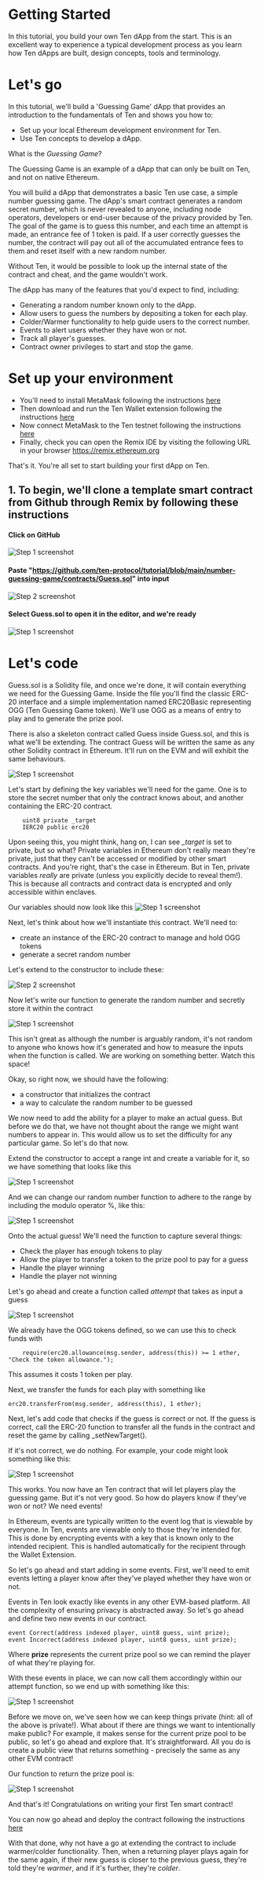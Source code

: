 ---
---
# Getting Started
In this tutorial, you build your own Ten dApp from the start. This is an excellent way to experience a typical development process as you learn how Ten dApps are built, design concepts, tools and terminology.

# Let's go

In this tutorial, we'll build a 'Guessing Game' dApp that provides an introduction to the fundamentals of Ten and shows you how to:
- Set up your local Ethereum development environment for Ten.
- Use Ten concepts to develop a dApp.

What is the *Guessing Game*?

The Guessing Game is an example of a dApp that can only be built on Ten, and not on native Ethereum.

You will build a dApp that demonstrates a basic Ten use case, a simple number guessing game. The dApp's smart contract generates a random secret number, which is never revealed to anyone, including node operators, developers or end-user because of the privacy provided by Ten. The goal of the game is to guess this number, and each time an attempt is made, an entrance fee of 1 token is paid. If a user correctly guesses the number, the contract will pay out all of the accumulated entrance fees to them and reset itself with a new random number.

Without Ten, it would be possible to look up the internal state of the contract and cheat, and the game wouldn't work.

The dApp has many of the features that you'd expect to find, including:
- Generating a random number known only to the dApp.
- Allow users to guess the numbers by depositing a token for each play.
- Colder/Warmer functionality to help guide users to the correct number.
- Events to alert users whether they have won or not.
- Track all player's guesses.
- Contract owner privileges to start and stop the game.

# Set up your environment
- You'll need to install MetaMask following the instructions [here](https://metamask.io/)
- Then download and run the Ten Wallet extension following the instructions [here](https://docs.obscu.ro/wallet-extension/wallet-extension)
- Now connect MetaMask to the Ten testnet following the instructions [here](https://docs.obscu.ro/wallet-extension/configure-metamask)
- Finally, check you can open the Remix IDE by visiting the following URL in your browser https://remix.ethereum.org

That's it. You're all set to start building your first dApp on Ten.

## 1. To begin, we'll clone a template smart contract from Github through Remix by following these instructions

#### Click on GitHub
![Step 1 screenshot](https://images.tango.us/workflows/57863807-6b96-4295-a7a1-42da1623f030/steps/919b227f-f1f5-4af3-aba1-7fb83576d505/8144f3f5-7855-4c83-86dd-c88e5476c367.png?crop=focalpoint&fit=crop&fp-x=0.5000&fp-y=0.5000&fp-z=1.0000&w=1200&mark-w=0.2&mark-pad=0&mark64=aHR0cHM6Ly9pbWFnZXMudGFuZ28udXMvc3RhdGljL21hZGUtd2l0aC10YW5nby13YXRlcm1hcmsucG5n&ar=874%3A594)


#### Paste "https://github.com/ten-protocol/tutorial/blob/main/number-guessing-game/contracts/Guess.sol" into input
![Step 2 screenshot](https://images.tango.us/workflows/57863807-6b96-4295-a7a1-42da1623f030/steps/4b3b212d-2518-4cc9-aab2-4befe128b38c/66a9a87d-0899-42d2-8f6a-98f204b25825.png?crop=focalpoint&fit=crop&fp-x=0.5000&fp-y=0.5000&fp-z=1.0000&w=1200&mark-w=0.2&mark-pad=0&mark64=aHR0cHM6Ly9pbWFnZXMudGFuZ28udXMvc3RhdGljL21hZGUtd2l0aC10YW5nby13YXRlcm1hcmsucG5n&ar=530%3A371)


#### Select Guess.sol to open it in the editor, and we're ready
![Step 1 screenshot](https://images.tango.us/workflows/bc1e6526-eb4e-4815-8690-412c37c1c5cb/steps/3a33b699-a3a9-42b5-b33a-2826f4516b08/faa2c399-1f01-4263-90d4-5d31f075e9bd.png?crop=focalpoint&fit=crop&fp-x=0.5000&fp-y=0.5000&fp-z=1.0000&w=1200&mark-w=0.2&mark-pad=0&mark64=aHR0cHM6Ly9pbWFnZXMudGFuZ28udXMvc3RhdGljL21hZGUtd2l0aC10YW5nby13YXRlcm1hcmsucG5n&ar=591%3A175)


# Let's code
Guess.sol is a Solidity file, and once we're done, it will contain everything we need for the Guessing Game. Inside the file you'll find the classic ERC-20 interface and a simple implementation named ERC20Basic representing OGG (Ten Guessing Game token). We'll use OGG as a means of entry to play and to generate the prize pool.

There is also a skeleton contract called Guess inside Guess.sol, and this is what we'll be extending. The contract Guess will be written the same as any other Solidity contract in Ethereum. It'll run on the EVM and will exhibit the same behaviours.

![Step 1 screenshot](https://images.tango.us/workflows/41b454a9-b560-4d60-8775-3e40c5bc1466/steps/74347d9b-e3fe-48aa-8e74-fecebd22fdfa/80231e65-e0be-4bf2-8150-521721745b2c.png?crop=focalpoint&fit=crop&fp-x=0.3145&fp-y=0.5909&fp-z=3.3270&w=1200&mark-w=0.2&mark-pad=0&mark64=aHR0cHM6Ly9pbWFnZXMudGFuZ28udXMvc3RhdGljL21hZGUtd2l0aC10YW5nby13YXRlcm1hcmsucG5n&ar=2307%3A1244)

Let's start by defining the key variables we'll need for the game. One is to store the secret number that only the contract knows about, and another containing the ERC-20 contract.

```
    uint8 private _target
    IERC20 public erc20
```
Upon seeing this, you might think, hang on, I can see *_target* is set to private, but so what? Private variables in Ethereum don't really mean they're private, just that they can't be accessed or modified by other smart contracts. And you're right, that's the case in Ethereum. But in Ten, private variables *really* are private (unless you explicitly decide to reveal them!). This is because all contracts and contract data is encrypted and only accessible within enclaves.

Our variables should now look like this
![Step 1 screenshot](https://images.tango.us/workflows/dc61d575-7eea-457c-bdfe-8edccf79b366/steps/3d9b387b-a492-4096-aa8a-1d50084be0d5/6d08adce-70d2-4203-8d18-c09999536553.png?crop=focalpoint&fit=crop&fp-x=0.5000&fp-y=0.5000&fp-z=1.0000&w=1200&mark-w=0.2&mark-pad=0&mark64=aHR0cHM6Ly9pbWFnZXMudGFuZ28udXMvc3RhdGljL21hZGUtd2l0aC10YW5nby13YXRlcm1hcmsucG5n&ar=413%3A131)


Next, let's think about how we'll instantiate this contract. We'll need to:
- create an instance of the ERC-20 contract to manage and hold OGG tokens
- generate a secret random number


Let's extend to the constructor to include these:

![Step 2 screenshot](https://images.tango.us/workflows/a8278591-dc09-4e26-97a2-b30776f86179/steps/58146527-d6d4-47c4-a796-cc0b3b4909db/56afa096-9f71-49a0-a85d-94ba3ecc56a4.png?crop=focalpoint&fit=crop&fp-x=0.5000&fp-y=0.5000&fp-z=1.0000&w=1200&mark-w=0.2&mark-pad=0&mark64=aHR0cHM6Ly9pbWFnZXMudGFuZ28udXMvc3RhdGljL21hZGUtd2l0aC10YW5nby13YXRlcm1hcmsucG5n&ar=410%3A117)


Now let's write our function to generate the random number and secretly store it within the contract

![Step 1 screenshot](https://images.tango.us/workflows/a8278591-dc09-4e26-97a2-b30776f86179/steps/8b18e51b-b4da-43e6-a752-eea0cc550791/009e7455-a298-4b66-808b-39080f30af24.png?crop=focalpoint&fit=crop&fp-x=0.5000&fp-y=0.5000&fp-z=1.0000&w=1200&mark-w=0.2&mark-pad=0&mark64=aHR0cHM6Ly9pbWFnZXMudGFuZ28udXMvc3RhdGljL21hZGUtd2l0aC10YW5nby13YXRlcm1hcmsucG5n&ar=864%3A211)


This isn't great as although the number is arguably random, it's not random to anyone who knows how it's generated and how to measure the inputs when the function is called. We are working on something better. Watch this space!

Okay, so right now, we should have the following:
- a constructor that initializes the contract
- a way to calculate the random number to be guessed

We now need to add the ability for a player to make an actual guess. But before we do that, we have not thought about the range we might want numbers to appear in. This would allow us to set the difficulty for any particular game. So let's do that now.

Extend the constructor to accept a range int and create a variable for it, so we have something that looks like this

![Step 1 screenshot](https://images.tango.us/workflows/8f7ef3ef-091f-4b5d-9017-d041449139ae/steps/43aff627-6025-42c1-8e1a-654761d01b90/c3fc2de4-e9fa-4d31-b1a8-abe5331e0ec9.png?crop=focalpoint&fit=crop&fp-x=0.2957&fp-y=0.3023&fp-z=4.0000&w=1200&mark-w=0.2&mark-pad=0&mark64=aHR0cHM6Ly9pbWFnZXMudGFuZ28udXMvc3RhdGljL21hZGUtd2l0aC10YW5nby13YXRlcm1hcmsucG5n&ar=2307%3A1244)

And we can change our random number function to adhere to the range by including the modulo operator %, like this:

![Step 1 screenshot](https://images.tango.us/workflows/3365689e-af3c-4c4c-9a8a-890f9e1fa4c5/steps/34d0f0b0-799f-41cb-b9ff-ff475af306cd/0ed09dad-0b61-4fd3-9bf8-626a897ac050.png?crop=focalpoint&fit=crop&fp-x=0.5000&fp-y=0.5000&fp-z=1.0000&w=1200&mark-w=0.2&mark-pad=0&mark64=aHR0cHM6Ly9pbWFnZXMudGFuZ28udXMvc3RhdGljL21hZGUtd2l0aC10YW5nby13YXRlcm1hcmsucG5n&ar=850%3A198)


Onto the actual guess! We'll need the function to capture several things:
- Check the player has enough tokens to play
- Allow the player to transfer a token to the prize pool to pay for a guess
- Handle the player winning
- Handle the player not winning

Let's go ahead and create a function called *attempt* that takes as input a guess

![Step 1 screenshot](https://images.tango.us/workflows/560f6b90-fcc4-4c59-8a27-bf8a5fc08370/steps/bf2c1e4e-8323-4b89-85fd-e35805aff122/e6271350-4eb1-41d5-9b3d-afaf3058040a.png?crop=focalpoint&fit=crop&fp-x=0.5000&fp-y=0.5000&fp-z=1.0000&w=1200&mark-w=0.2&mark-pad=0&mark64=aHR0cHM6Ly9pbWFnZXMudGFuZ28udXMvc3RhdGljL21hZGUtd2l0aC10YW5nby13YXRlcm1hcmsucG5n&ar=473%3A100)

We already have the OGG tokens defined, so we can use this to check funds with 

```
    require(erc20.allowance(msg.sender, address(this)) >= 1 ether, "Check the token allowance.");
```
This assumes it costs 1 token per play.

Next, we transfer the funds for each play with something like

```
erc20.transferFrom(msg.sender, address(this), 1 ether);
```

Next, let's add code that checks if the guess is correct or not. If the guess is correct, call the ERC-20 function to transfer all the funds in the contract and reset the game by calling _setNewTarget().

If it's not correct, we do nothing. For example, your code might look something like this:

![Step 1 screenshot](https://images.tango.us/workflows/7073e589-7d79-491f-b4f1-27db2eb144c1/steps/ad4b9d9a-5793-420f-b21c-3a22ae8e83b5/b016b98e-203a-4362-9c14-6ff2928b9ba8.png?crop=focalpoint&fit=crop&fp-x=0.5000&fp-y=0.5000&fp-z=1.0000&w=1200&mark-w=0.2&mark-pad=0&mark64=aHR0cHM6Ly9pbWFnZXMudGFuZ28udXMvc3RhdGljL21hZGUtd2l0aC10YW5nby13YXRlcm1hcmsucG5n&ar=879%3A246)


This works. You now have an Ten contract that will let players play the guessing game. But it's not very good. So how do players know if they've won or not? We need events!

In Ethereum, events are typically written to the event log that is viewable by everyone. In Ten, events are viewable only to those they're intended for. This is done by encrypting events with a key that is known only to the intended recipient. This is handled automatically for the recipient through the Wallet Extension.

So let's go ahead and start adding in some events. First, we'll need to emit events letting a player know after they've played whether they have won or not.

Events in Ten look exactly like events in any other EVM-based platform. All the complexity of ensuring privacy is abstracted away. So let's go ahead and define two new events in our contract.

```
event Correct(address indexed player, uint8 guess, uint prize);
event Incorrect(address indexed player, uint8 guess, uint prize);
```

Where **prize** represents the current prize pool so we can remind the player of what they're playing for.

With these events in place, we can now call them accordingly within our attempt function, so we end up with something like this:

![Step 1 screenshot](https://images.tango.us/workflows/263b9f82-3d6e-46d1-908f-952591a206d8/steps/cb679525-fb5f-4cae-991a-02285beee941/765986b3-1999-4814-a6ac-89bb6d22488d.png?crop=focalpoint&fit=crop&fp-x=0.5000&fp-y=0.5000&fp-z=1.0000&w=1200&mark-w=0.2&mark-pad=0&mark64=aHR0cHM6Ly9pbWFnZXMudGFuZ28udXMvc3RhdGljL21hZGUtd2l0aC10YW5nby13YXRlcm1hcmsucG5n&ar=870%3A269)


Before we move on, we've seen how we can keep things private (hint: all of the above is private!). What about if there are things we want to intentionally make public? For example, it makes sense for the current prize pool to be public, so let's go ahead and explore that. It's straightforward. All you do is create a public view that returns something - precisely the same as any other EVM contract!

Our function to return the prize pool is:

![Step 1 screenshot](https://images.tango.us/workflows/74ec7481-8c33-401f-8476-07c777e7cd3d/steps/d4a753b9-f507-4f6c-b080-40587ec82c00/8ffdc581-6e95-40bb-9c11-d3fa0ef01d84.png?crop=focalpoint&fit=crop&fp-x=0.5000&fp-y=0.5000&fp-z=1.0000&w=1200&mark-w=0.2&mark-pad=0&mark64=aHR0cHM6Ly9pbWFnZXMudGFuZ28udXMvc3RhdGljL21hZGUtd2l0aC10YW5nby13YXRlcm1hcmsucG5n&ar=518%3A87)

And that's it! Congratulations on writing your first Ten smart contract!

You can now go ahead and deploy the contract following the instructions [here](https://docs.obscu.ro/testnet/deploying-a-smart-contract)

With that done, why not have a go at extending the contract to include warmer/colder functionality. Then, when a returning player plays again for the same again, if their new guess is closer to the previous guess, they're told they're *warmer*, and if it's further, they're *colder*.


